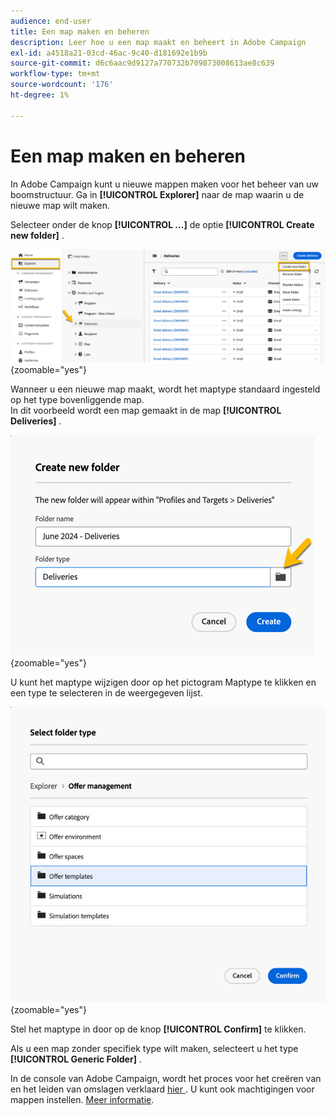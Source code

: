 ```yaml
---
audience: end-user
title: Een map maken en beheren
description: Leer hoe u een map maakt en beheert in Adobe Campaign
exl-id: a4518a21-03cd-46ac-9c40-d181692e1b9b
source-git-commit: d6c6aac9d9127a770732b709873008613ae8c639
workflow-type: tm+mt
source-wordcount: '176'
ht-degree: 1%

---
```


# Een map maken en beheren

In Adobe Campaign kunt u nieuwe mappen maken voor het beheer van uw boomstructuur. Ga in **[!UICONTROL Explorer]** naar de map waarin u de nieuwe map wilt maken.

Selecteer onder de knop **[!UICONTROL ...]** de optie **[!UICONTROL Create new folder]** .

![ het Schermafbeelding die de Create nieuwe omslagoptie onder de... knoop toont ](assets/folder_create.png){zoomable="yes"}

Wanneer u een nieuwe map maakt, wordt het maptype standaard ingesteld op het type bovenliggende map.\
In dit voorbeeld wordt een map gemaakt in de map **[!UICONTROL Deliveries]** .

![ Schermafbeelding die een nieuwe die omslag toont in de omslag van Leveringen wordt gecreeerd ](assets/folder_new.png){zoomable="yes"}

U kunt het maptype wijzigen door op het pictogram Maptype te klikken en een type te selecteren in de weergegeven lijst.

![ Schermschot die de lijst van omslagtypes tonen beschikbaar voor selectie ](assets/folder_type.png){zoomable="yes"}

Stel het maptype in door op de knop **[!UICONTROL Confirm]** te klikken.

Als u een map zonder specifiek type wilt maken, selecteert u het type **[!UICONTROL Generic Folder]** .

In de console van Adobe Campaign, wordt het proces voor het creëren van en het leiden van omslagen verklaard [ hier ](https://experienceleague.adobe.com/nl/docs/campaign/campaign-v8/config/configuration/folders-and-views). U kunt ook machtigingen voor mappen instellen. [Meer informatie](https://experienceleague.adobe.com/nl/docs/campaign/campaign-v8/admin/permissions/folder-permissions).